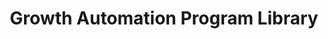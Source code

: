 ---
title: Growth Automation Program Library
highlights: A library of the available Growth Automation Programs by SaaSquatch.
slug: program/library
sectionType: successArticle
template: pages/programLibrary.html
---